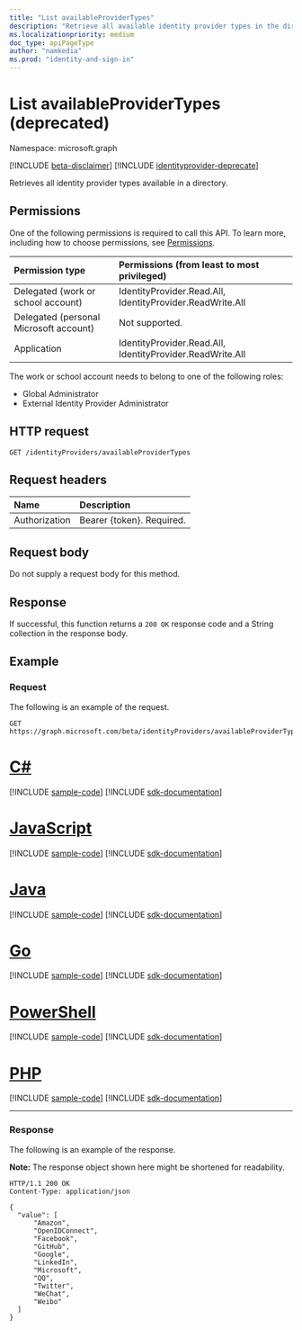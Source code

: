 ```yaml
---
title: "List availableProviderTypes"
description: "Retrieve all available identity provider types in the directory."
ms.localizationpriority: medium
doc_type: apiPageType
author: "namkedia"
ms.prod: "identity-and-sign-in"
---
```


# List availableProviderTypes (deprecated)
Namespace: microsoft.graph

[!INCLUDE [beta-disclaimer](../../includes/beta-disclaimer.md)]
[!INCLUDE [identityprovider-deprecate](../../includes/identityprovider-deprecate.md)]

Retrieves all identity provider types available in a directory.

## Permissions

One of the following permissions is required to call this API. To learn more, including how to choose permissions, see [Permissions](/graph/permissions-reference).

|Permission type      | Permissions (from least to most privileged)              |
|:--------------------|:---------------------------------------------------------|
|Delegated (work or school account)|IdentityProvider.Read.All, IdentityProvider.ReadWrite.All|
|Delegated (personal Microsoft account)| Not supported.|
|Application|IdentityProvider.Read.All, IdentityProvider.ReadWrite.All|

The work or school account needs to belong to one of the following roles:

* Global Administrator
* External Identity Provider Administrator

## HTTP request

<!-- { "blockType": "ignored" } -->

```http
GET /identityProviders/availableProviderTypes
```

## Request headers

|Name|Description|
|:---------------|:----------|
|Authorization|Bearer {token}. Required.|

## Request body
Do not supply a request body for this method.

## Response

If successful, this function returns a `200 OK` response code and a String collection in the response body.

## Example

### Request
The following is an example of the request.

<!-- {
  "blockType": "request",
  "name": "identityprovider_availableprovidertypes"
}
-->

``` http
GET https://graph.microsoft.com/beta/identityProviders/availableProviderTypes
```

# [C#](#tab/csharp)
[!INCLUDE [sample-code](../includes/snippets/csharp/identityprovider-availableprovidertypes-csharp-snippets.md)]
[!INCLUDE [sdk-documentation](../includes/snippets/snippets-sdk-documentation-link.md)]

# [JavaScript](#tab/javascript)
[!INCLUDE [sample-code](../includes/snippets/javascript/identityprovider-availableprovidertypes-javascript-snippets.md)]
[!INCLUDE [sdk-documentation](../includes/snippets/snippets-sdk-documentation-link.md)]

# [Java](#tab/java)
[!INCLUDE [sample-code](../includes/snippets/java/identityprovider-availableprovidertypes-java-snippets.md)]
[!INCLUDE [sdk-documentation](../includes/snippets/snippets-sdk-documentation-link.md)]

# [Go](#tab/go)
[!INCLUDE [sample-code](../includes/snippets/go/identityprovider-availableprovidertypes-go-snippets.md)]
[!INCLUDE [sdk-documentation](../includes/snippets/snippets-sdk-documentation-link.md)]

# [PowerShell](#tab/powershell)
[!INCLUDE [sample-code](../includes/snippets/powershell/identityprovider-availableprovidertypes-powershell-snippets.md)]
[!INCLUDE [sdk-documentation](../includes/snippets/snippets-sdk-documentation-link.md)]

# [PHP](#tab/php)
[!INCLUDE [sample-code](../includes/snippets/php/identityprovider-availableprovidertypes-php-snippets.md)]
[!INCLUDE [sdk-documentation](../includes/snippets/snippets-sdk-documentation-link.md)]

---

### Response

The following is an example of the response.

**Note:** The response object shown here might be shortened for readability.

<!-- {
  "blockType": "response",
  "truncated": true,
  "@odata.type": "Collection(Edm.String)"
}
-->

``` http
HTTP/1.1 200 OK
Content-Type: application/json

{
  "value": [
      "Amazon",
      "OpenIDConnect",
      "Facebook",
      "GitHub",
      "Google",
      "LinkedIn",
      "Microsoft",
      "QQ",
      "Twitter",
      "WeChat",
      "Weibo"
  ]
}
```
